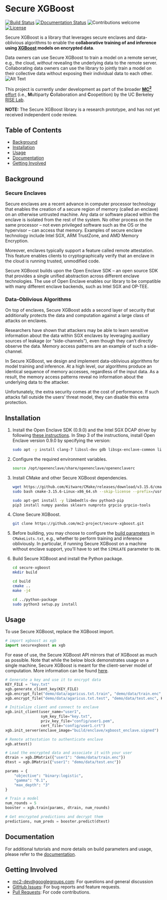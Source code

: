 # Secure XGBoost

[![Build Status](https://travis-ci.org/mc2-project/secure-xgboost.svg?branch=master)](https://travis-ci.org/mc2-project/secure-xgboost)
[![Documentation Status](https://readthedocs.org/projects/secure-xgboost/badge/?version=latest)](https://secure-xgboost.readthedocs.io/en/latest/?badge=latest)
![Contributions welcome](https://img.shields.io/badge/contributions-welcome-orange.svg)
[![License](https://img.shields.io/badge/License-Apache%202.0-blue.svg)](https://opensource.org/licenses/Apache-2.0)

Secure XGBoost is a library that leverages secure enclaves and data-oblivious algorithms to enable the **collaborative training of and inference using [XGBoost](https://github.com/dmlc/xgboost) models on encrypted data**. 

Data owners can use Secure XGBoost to train a model on a remote server, e.g., the cloud, _without_ revealing the underlying data to the remote server. Collaborating data owners can use the library to jointly train a model on their collective data without exposing their individual data to each other.
![Alt Text](doc/images/workflow.gif)

This project is currently under development as part of the broader [**MC<sup>2</sup>** effort](https://github.com/mc2-project/mc2) (i.e., **M**ultiparty **C**ollaboration and **C**oopetition) by the UC Berkeley [RISE Lab](https://rise.cs.berkeley.edu/).

**NOTE:** The Secure XGBoost library is a research prototype, and has not yet received independent code review. 

## Table of Contents
* [Background](#background)
* [Installation](#installation)
* [Usage](#usage)
* [Documentation](#documentation)
* [Getting Involved](#getting-involved)

## Background
### Secure Enclaves
Secure enclaves are a recent advance in computer processor technology that enables the creation of a secure region of memory (called an enclave) on an otherwise untrusted machine. Any data or software placed within the enclave is isolated from the rest of the system. No other process on the same processor – not even privileged software such as the OS or the hypervisor – can access that memory. Examples of secure enclave technology include Intel SGX, ARM TrustZone, and AMD Memory Encryption.

Moreover, enclaves typically support a feature called remote attestation. This feature enables clients to cryptographically verify that an enclave in the cloud is running trusted, unmodified code.

Secure XGBoost builds upon the Open Enclave SDK – an open source SDK that provides a single unified abstraction across different enclave technologies. The use of Open Enclave enables our library to be compatible with many different enclave backends, such as Intel SGX and OP-TEE.

### Data-Oblivious Algorithms
On top of enclaves, Secure XGBoost adds a second layer of security that additionally protects the data and computation against a large class of attacks on enclaves.

Researchers have shown that attackers may be able to learn sensitive information about the data within SGX enclaves by leveraging auxiliary sources of leakage (or “side-channels”), even though they can’t directly observe the data. Memory access patterns are an example of such a side-channel.

In Secure XGBoost, we design and implement data-oblivious algorithms for model training and inference. At a high level, our algorithms produce an identical sequence of memory accesses, regardless of the input data. As a result, the memory access patterns reveal no information about the underlying data to the attacker.

Unfortunately, the extra security comes at the cost of performance. If such attacks fall outside the users’ threat model, they can disable this extra protection.

## Installation
1. Install the Open Enclave SDK (0.9.0) and the Intel SGX DCAP driver by following [these instructions](https://github.com/openenclave/openenclave/blob/master/docs/GettingStartedDocs/install_oe_sdk-Ubuntu_18.04.md). In Step 3 of the instructions, install Open Enclave version 0.9.0 by specifying the version:

    ```sh
    sudo apt -y install clang-7 libssl-dev gdb libsgx-enclave-common libsgx-enclave-common-dev libprotobuf10 libsgx-dcap-ql libsgx-dcap-ql-dev az-dcap-client open-enclave=0.9.0
    ```

2. Configure the required environment variables.

    ```sh
    source /opt/openenclave/share/openenclave/openenclaverc
    ```

3. Install CMake and other Secure XGBoost dependencies.

    ```sh
    wget https://github.com/Kitware/CMake/releases/download/v3.15.6/cmake-3.15.6-Linux-x86_64.sh
    sudo bash cmake-3.15.6-Linux-x86_64.sh --skip-license --prefix=/usr/local

    sudo apt-get install -y libmbedtls-dev python3-pip
    pip3 install numpy pandas sklearn numproto grpcio grpcio-tools   
    ```

4. Clone Secure XGBoost.

    ```sh
    git clone https://github.com/mc2-project/secure-xgboost.git
    ```

5. Before building, you may choose to configure the [build parameters](https://secure-xgboost.readthedocs.io/en/latest/build.html#building-the-targets) in `CMakeLists.txt`, e.g., whether to perform training and inference obliviously. In particular, if running Secure XGBoost on a machine without enclave support, you'll have to set the `SIMULATE` parameter to `ON`. 

6. Build Secure XGBoost and install the Python package.

    ```sh
    cd secure-xgboost
    mkdir build

    cd build
    cmake ..
    make -j4

    cd ../python-package
    sudo python3 setup.py install
    ```

## Usage
To use Secure XGBoost, replace the XGBoost import.

```python
# import xgboost as xgb
import securexgboost as xgb
```

For ease of use, the Secure XGBoost API mirrors that of XGBoost as much as possible. Note that while the below block demonstrates usage on a single machine, Secure XGBoost is meant for the client-server model of computation. More information can be found [here](https://secure-xgboost.readthedocs.io/en/latest/about.html#system-architecture).

```python
# Generate a key and use it to encrypt data
KEY_FILE = "key.txt"
xgb.generate_client_key(KEY_FILE)
xgb.encrypt_file("demo/data/agaricus.txt.train", "demo/data/train.enc", KEY_FILE)
xgb.encrypt_file("demo/data/agaricus.txt.test", "demo/data/test.enc", KEY_FILE)

# Initialize client and connect to enclave
xgb.init_client(user_name="user1",
				sym_key_file="key.txt",
				priv_key_file="config/user1.pem",
				cert_file="config/user1.crt")
xgb.init_server(enclave_image="build/enclave/xgboost_enclave.signed")

# Remote attestation to authenticate enclave
xgb.attest()

# Load the encrypted data and associate it with your user
dtrain = xgb.DMatrix({"user1": "demo/data/train.enc"})
dtest = xgb.DMatrix({"user1": "demo/data/test.enc"})

params = {
	"objective": "binary:logistic",
	"gamma": "0.1",
	"max_depth": "3"
}

# Train a model 
num_rounds = 5
booster = xgb.train(params, dtrain, num_rounds)

# Get encrypted predictions and decrypt them
predictions, num_preds = booster.predict(dtest)
```

## Documentation
For additional tutorials and more details on build parameters and usage, please refer to the [documentation](https://secure-xgboost.readthedocs.io/en/latest/).

## Getting Involved
* mc2-dev@googlegroups.com: For questions and general discussion
* [GitHub Issues](https://github.com/mc2-project/secure-xgboost/issues): For bug reports and feature requests.
* [Pull Requests](https://github.com/mc2-project/secure-xgboost/pulls): For code contributions.

